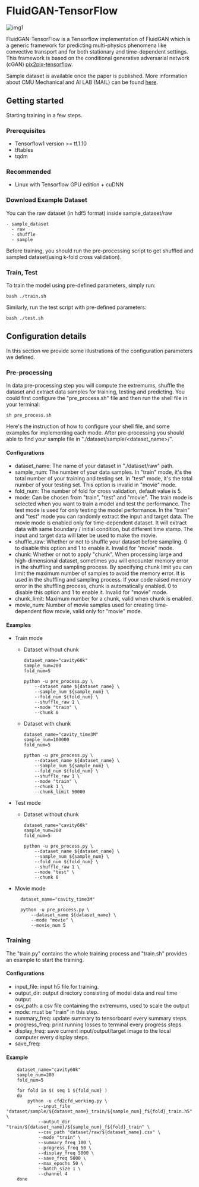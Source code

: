# FluidGAN-TensorFlow

![img1](https://github.com/jcl2018/cGAN-transport-phenomena/blob/master/img/cGAN-2019-015.jpg) 

FluidGAN-TensorFlow is a Tensorflow implementation of FluidGAN which is  a generic framework for predicting multi-physics phenomena like convective transport and for both stationary and time-dependent settings. This framework is based on the conditional generative adversarial network (cGAN) [pix2pix-tensorflow](https://github.com/affinelayer/pix2pix-tensorflow). 

Sample dataset is available once the paper is published.
More information about CMU Mechanical and AI LAB (MAIL) can be found [here](https://sites.google.com/view/barati).

## Getting started

Starting training in a few steps.
### Prerequisites

+ Tensorflow1 version >= tf.1.10
+ tftables
+ tqdm

### Recommended 
+ Linux with Tensorflow GPU edition + cuDNN

### Download Example Dataset
You can the raw dataset (in hdf5 format) inside sample_dataset/raw

	- sample_dataset
	  - raw
	  - shuffle
	  - sample

Before training, you should run the pre-processing script to get shuffled and sampled dataset(using k-fold cross validation).

### Train, Test 
To train the model using pre-defined parameters, simply run:

	bash ./train.sh

Similarly, run the test script with pre-defined parameters:

	bash ./test.sh

## Configuration details
In this section we provide some illustrations of the configuration parameters we defined. 

### Pre-processing
In data pre-processing step you will compute the extremums, shuffle the dataset and extract data samples for training, testing and predicting. You could first configure the "pre_process.sh" file and then run the shell file in your terminal:

    sh pre_process.sh

Here's the instruction of how to configure your shell file, and some examples for implementing each mode. After pre-processing you should able to find your sample file in "./dataset/sample/<dataset_name>/<mode>".

#### Configurations 
- dataset_name: The name of your dataset in "./dataset/raw" path.
- sample_num: The number of your data samples. In "train" mode, it's the total number of your training and testing set. In "test" mode, it's the total number of your testing set. This option is invalid in "movie" mode.
- fold_num: The number of fold for cross validation, default value is 5.
- mode: Can be chosen from "train", "test" and "movie". The train mode is selected when you want to train a model and test the performance. The test mode is used for only testing the model performance. In the "train" and "test" mode you can randomly extract the input and target data. The movie mode is enabled only for time-dependent dataset. It will extract data with same boundary / initial condition, but different time stamp. The input and target data will later be used to make the movie.
- shuffle_raw: Whether or not to shuffle your dataset before sampling. 0 to disable this option and 1 to enable it. Invalid for "movie" mode.
- chunk: Whether or not to apply "chunk". When processing large and high-dimensional dataset, sometimes you will encounter memory error in the shuffling and sampling process. By specifying chunk limit you can limit the maximum number of samples to avoid the memory error. It is used in the shuffling and sampling process. If your code raised memory error in the shuffling process, chunk is automatically enabled. 0 to disable this option and 1 to enable it. Invalid for "movie" mode.
- chunk_limit: Maximum number for a chunk, valid when chunk is enabled.
- movie_num: Number of movie samples used for creating time-dependent flow movie, valid only for "movie" mode.
#### Examples
- Train mode
  - Dataset without chunk
  
        dataset_name="cavity60k"
        sample_num=200
        fold_num=5

        python -u pre_process.py \
            --dataset_name ${dataset_name} \
            --sample_num ${sample_num} \
            --fold_num ${fold_num} \
            --shuffle_raw 1 \
            --mode "train" \
            --chunk 0         

  - Dataset with chunk
  
        dataset_name="cavity_time3M"
        sample_num=100000
        fold_num=5
        
        python -u pre_process.py \
            --dataset_name ${dataset_name} \
            --sample_num ${sample_num} \
            --fold_num ${fold_num} \
            --shuffle_raw 1 \
            --mode "train" \
            --chunk 1 \
            --chunk_limit 50000
            
- Test mode
  - Dataset without chunk 
  
        dataset_name="cavity60k"
        sample_num=200
        fold_num=5

        python -u pre_process.py \
            --dataset_name ${dataset_name} \
            --sample_num ${sample_num} \
            --fold_num ${fold_num} \
            --shuffle_raw 1 \
            --mode "test" \
            --chunk 0      
- Movie mode
  
        dataset_name="cavity_time3M"

        python -u pre_process.py \
            --dataset_name ${dataset_name} \
            --mode "movie" \
            --movie_num 5 
 
### Training
The "train.py" contains the whole training process and "train.sh" provides an example to start the training.
#### Configurations 
- input_file: input h5 file for training.
- output_dir: output directory consisting of model data and real time output
- csv_path: a csv file containing the extremums, used to scale the output
- mode: must be "train" in this step.
- summary_freq: update summary to tensorboard every summary steps.
- progress_freq: print running losses to terminal every progress steps.
- display_freq: save current input/output/target image to the local computer every display steps.
- save_freq: 

#### Example 

        dataset_name="cavity60k"
        sample_num=200
        fold_num=5

        for fold in $( seq 1 ${fold_num} )
        do
            python -u cfd2cfd_working.py \
                --input_file "dataset/sample/${dataset_name}_train/${sample_num}_f${fold}_train.h5" \
                --output_dir "train/${dataset_name}/${sample_num}_f${fold}_train" \
                --csv_path "dataset/raw/${dataset_name}.csv" \
                --mode "train" \
                --summary_freq 100 \
                --progress_freq 50 \
                --display_freq 5000 \
                --save_freq 5000 \
                --max_epochs 50 \
                --batch_size 1 \
                --channel 4 
        done 



